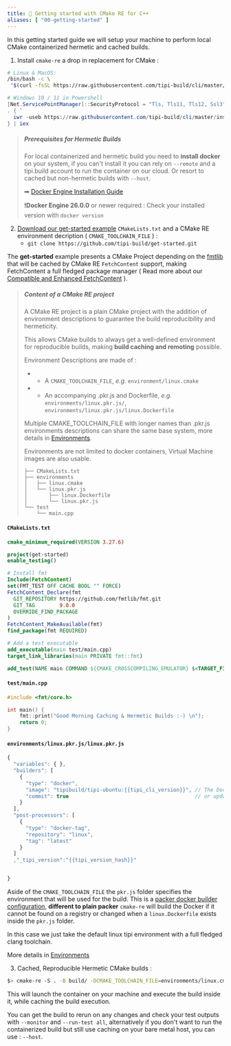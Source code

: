 ```yaml
---
title: 🚀 Getting started with CMake RE for C++
aliases: [ "00-getting-started" ]
---
```


In this getting started guide we will setup your machine to perform local CMake containerized hermetic and cached builds.

1. Install `cmake-re` a drop in replacement for CMake :

```bash
# Linux & MacOS:
/bin/bash -c \
 "$(curl -fsSL https://raw.githubusercontent.com/tipi-build/cli/master/install/install_for_macos_linux.sh)"
```

```powershell
# Windows 10 / 11 in Powershell
[Net.ServicePointManager]::SecurityProtocol = "Tls, Tls11, Tls12, Ssl3"
. { `
  iwr -useb https://raw.githubusercontent.com/tipi-build/cli/master/install/install_for_windows.ps1 `
} | iex

```

> ##### Prerequisites for Hermetic Builds
>
> For local containerized and hermetic build you need to **install docker** on your system, if you can't install it you can rely on `--remote` and a tipi.build account to run the container on our cloud. Or resort to cached but non-hermetic builds with `--host`.
>
> ➡ [Docker Engine Installation Guide](https://docs.docker.com/engine/install/) 
>
> ❗️**Docker Engine 26.0.0** or newer required : Check your installed version with `docker version`
> 

2. [Download our get-started example](https://github.com/tipi-build/get-started) `CMakeLists.txt` and a CMake RE environment decription ( `CMAKE_TOOLCHAIN_FILE` ) : 
     - `git clone https://github.com/tipi-build/get-started.git`

The **get-started** example presents a CMake Project depending on the [fmtlib](https://fmt.dev) that will be cached by CMake RE `FetchContent` support, making FetchContent a full fledged package manager ( Read more about our [Compatible and Enhanced FetchContent](https://github.com/tipi-build/cmake-tipi-provider) ).

> ##### Content of a CMake RE project
> A CMake RE project is a plain CMake project with the addition of environment descriptions to guarantee the build reproducibility and hermeticity.
> 
> This allows CMake builds to always get a well-defined environment for reproducible builds, making **build caching and remoting** possible.
> 
> Environment Descriptions are made of :
>   - * A `CMAKE_TOOLCHAIN_FILE`, _e.g._ `environment/linux.cmake`
>   - * An accompanying .pkr.js and Dockerfile, _e.g._ `environments/linux.pkr.js/`, `environments/linux.pkr.js/linux.Dockerfile`
>
> Multiple CMAKE_TOOLCHAIN_FILE with longer names than .pkr.js environments descriptions can share the same base system, more details in [Environments](/documentation/0400-environments).
> 
> Environments are not limited to docker containers, Virtual Machine images are also usable.
> 
> ```
> ├── CMakeLists.txt
> ├── environments
> │   ├── linux.cmake
> │   └── linux.pkr.js
> │       ├── linux.Dockerfile
> │       └── linux.pkr.js
> └── test
>     └── main.cpp
> ```
> 


#### `CMakeLists.txt`
```cmake
cmake_minimum_required(VERSION 3.27.6)

project(get-started)
enable_testing()

# Install fmt
Include(FetchContent)
set(FMT_TEST OFF CACHE BOOL "" FORCE)
FetchContent_Declare(fmt
  GIT_REPOSITORY https://github.com/fmtlib/fmt.git
  GIT_TAG        9.0.0
  OVERRIDE_FIND_PACKAGE
)
FetchContent_MakeAvailable(fmt)
find_package(fmt REQUIRED)

# Add a test executable
add_executable(main test/main.cpp)
target_link_libraries(main PRIVATE fmt::fmt)

add_test(NAME main COMMAND ${CMAKE_CROSSCOMPILING_EMULATOR} $<TARGET_FILE:main> )
```

#### `test/main.cpp`
```cpp
#include <fmt/core.h>

int main() {
    fmt::print("Good Morning Caching & Hermetic Builds :-) \n"); 
    return 0;
}
```

#### `environments/linux.pkr.js/linux.pkr.js`
```js
{
  "variables": { },
  "builders": [
    {
      "type": "docker",
      "image": "tipibuild/tipi-ubuntu:{{tipi_cli_version}}", // The Docker to use
      "commit": true                                         // or update when Dockerfile present
    }
  ],
  "post-processors": [
    { 
      "type": "docker-tag",
      "repository": "linux",
      "tag": "latest"
    }
  ]
  ,"_tipi_version":"{{tipi_version_hash}}"


}
```
Aside of the `CMAKE_TOOLCHAIN_FILE` the `pkr.js` folder specifies the environment that will be used for the build.
This is a [packer docker builder configuration](https://developer.hashicorp.com/packer/integrations/hashicorp/docker/latest/components/builder/docker), **different to plain packer** `cmake-re` will build the Docker if it cannot be found on a registry or changed when a `linux.Dockerfile` exists inside the `pkr.js` folder.

In this case we just take the default linux tipi environment with a full fledged clang toolchain. 

More details in [Environments](/documentation/0400-environments)

3. Cached, Reproducible Hermetic CMake builds :

```bash
$> cmake-re -S . -B build/ -DCMAKE_TOOLCHAIN_FILE=environments/linux.cmake
```

This will launch the container on your machine and execute the build inside it, while caching the build execution.

You can get the build to rerun on any changes and check your test outputs with `--monitor` and `--run-test all`, alternatively if you don't want to run the containerized build but still use caching on your bare metal host, you can use : `--host`.